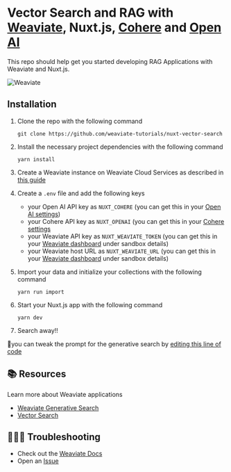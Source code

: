 # Vector Search and RAG with [Weaviate](https://weaviate.io/), Nuxt.js, [Cohere](https://cohere.com/) and [Open AI](https://openai.com/)

This repo should help get you started developing RAG Applications with Weaviate and Nuxt.js.

![Weaviate](https://github.com/weaviate-tutorials/nuxt-vector-search/blob/main/public/cover.png)

## Installation 

1. Clone the repo with the following command
    ```
    git clone https://github.com/weaviate-tutorials/nuxt-vector-search
    ```

2. Install the necessary project dependencies with the following command
    ```
    yarn install
    ```
3. Create a Weaviate instance on Weaviate Cloud Services as described in [this guide](https://weaviate.io/developers/weaviate/quickstart#step-2-create-an-instance)

4. Create a `.env` file and add the following keys
    - your Open AI API key as `NUXT_COHERE` (you can get this in your [Open AI settings](https://platform.openai.com/account/api-keys))
    - your Cohere API key as `NUXT_OPENAI` (you can get this in your [Cohere settings](https://dashboard.cohere.com/api-keys)
    - your Weaviate API key as `NUXT_WEAVIATE_TOKEN` (you can get this in your [Weaviate dashboard](https://console.weaviate.cloud/dashboard) under sandbox details)
    - your Weaviate host URL as `NUXT_WEAVIATE_URL` (you can get this in your [Weaviate dashboard](https://console.weaviate.cloud/dashboard) under sandbox details)
  
5. Import your data and initialize your collections with the following command
   ```
   yarn run import
   ``` 
5. Start your Nuxt.js app with the following command
    ```
    yarn dev
    ```

6. Search away!!

💫you can tweak the prompt for the generative search by [editing this line of code](https://github.com/weaviate-tutorials/nuxt-vector-search/blob/1f259625ea2a6ae99f4bef0f4072e0507c1d682c/server/api/rag.ts#L26)

## 📚 Resources
Learn more about Weaviate applications
- [Weaviate Generative Search](https://weaviate.io/developers/weaviate/modules/reader-generator-modules/generative-openai)
- [Vector Search](https://weaviate.io/developers/weaviate/search/similarity)
  
## 🤷🏾‍♂️ Troubleshooting
- Check out the [Weaviate Docs](https://weaviate.io/developers/weaviate)
- Open an [Issue](https://github.com/malgamves/vue-vector-search-demo/issues/new)
   
